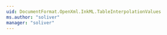 ```yaml
---
uid: DocumentFormat.OpenXml.InkML.TableInterpolationValues
ms.author: "soliver"
manager: "soliver"
---
```


